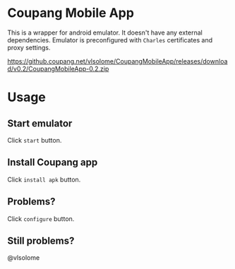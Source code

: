 # Coupang Mobile App

This is a wrapper for android emulator. It doesn't have any external dependencies.
Emulator is preconfigured with `Charles` certificates and proxy settings.

https://github.coupang.net/vlsolome/CoupangMobileApp/releases/download/v0.2/CoupangMobileApp-0.2.zip


# Usage

## Start emulator
Click `start` button.

## Install Coupang app
Click `install apk` button.

## Problems?
Click `configure` button.

## Still problems?
@vlsolome
